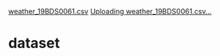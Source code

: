 [weather_19BDS0061.csv]([weather_19BDS0061.csv](https://github.com/riyaeliza123/dataset/files/7081301/weather_19BDS0061.csv))
[Uploading weather_19BDS0061.csv…]()

# dataset
